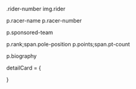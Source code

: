 .rider-number
img.rider

p.racer-name
p.racer-number

p.sponsored-team

p.rank;span.pole-position
p.points;span.pt-count

p.biography


detailCard = {
    
}